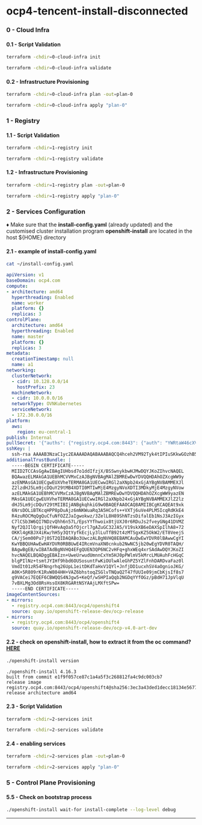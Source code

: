 # ocp4-tencent-install-disconnected

### 0 - Cloud Infra

#### 0.1 - Script Validation
```bash
terraform -chdir=0-cloud-infra init
```
```bash
terraform -chdir=0-cloud-infra validate
```
#### 0.2 - Infrastructure Provisioning
```bash
terraform -chdir=0-cloud-infra plan -out=plan-0
```
```bash
terraform -chdir=0-cloud-infra apply "plan-0"
```

### 1 - Registry

#### 1.1 - Script Validation
```bash
terraform -chdir=1-registry init
```
```bash
terraform -chdir=1-registry validate
```
#### 1.2 - Infrastructure Provisioning
```bash
terraform -chdir=1-registry plan -out=plan-0
```
```bash
terraform -chdir=1-registry apply "plan-0"
```


### 2 - Services Configuration

♦️ Make sure that the __install-config.yaml__ (already updated) and the customised cluster installation program __openshift-install__ are located in the host ${HOME} directory

#### 2.1 - example of __install-config.yaml__
```bash
cat ~/install-config.yaml
```

```yaml
apiVersion: v1
baseDomain: ocp4.com
compute:
- architecture: amd64
  hyperthreading: Enabled
  name: worker
  platform: {}
  replicas: 3
controlPlane:
  architecture: amd64
  hyperthreading: Enabled
  name: master
  platform: {}
  replicas: 3
metadata:
  creationTimestamp: null
  name: a1
networking:
  clusterNetwork:
  - cidr: 10.128.0.0/14
    hostPrefix: 23
  machineNetwork:
  - cidr: 10.0.0.0/16
  networkType: OVNKubernetes
  serviceNetwork:
  - 172.30.0.0/16
platform:
  aws:
    region: eu-central-1
publish: Internal
pullSecret: '{"auths": {"registry.ocp4.com:8443": {"auth": "YWRtaW46cXVheVBhc3MxMjM="}}}'
sshKey: |
  ssh-rsa AAAAB3NzaC1yc2EAAAADAQABAAABAQCQ4hceh2VM92Tyk4tIPIuSKkwGOzhB5KGCxg71o4BJEmVnwIYvoqKrE9wMjpWVV4cpaafGnu2dWvIcqdH318iFhn19DIc/NnUVMNgu47X3gdDDcBHLk4cMroVqtK0sQ49tt1vwQmhK/iri0hXAsgcKuZlIi2QoVjocIR837i5vC+NEDdiG+sh/olYbiGJDuepGRq8D4nK37FsuDQ9LdNfIOoe6hvf5iKLCRXRnHgXMmuOtS68eyJ6ZMg7wXDy2851s7zKajmW5rT37VKM5v0iz/VqTR/QPYuhFXPINxQwyCA9wy0bEJbwoQJLi5ZQdUY3MMgZ+5BIu/oDzlqHleljF
additionalTrustBundle: |
  -----BEGIN CERTIFICATE-----
  MIID2TCCAsGgAwIBAgIUHbsd7o1ddIfzjX/BSSwnykbwHJMwDQYJKoZIhvcNAQEL
  BQAwazELMAkGA1UEBhMCVVMxCzAJBgNVBAgMAlZBMREwDwYDVQQHDAhOZXcgWW9y
  azENMAsGA1UECgwEUXVheTERMA8GA1UECwwIRGl2aXNpb24xGjAYBgNVBAMMEXJl
  Z2lzdHJ5Lm9jcDQuY29tMB4XDTI0MTIwMjE4MzgyNVoXDTI3MDkyMjE4MzgyNVow
  azELMAkGA1UEBhMCVVMxCzAJBgNVBAgMAlZBMREwDwYDVQQHDAhOZXcgWW9yazEN
  MAsGA1UECgwEUXVheTERMA8GA1UECwwIRGl2aXNpb24xGjAYBgNVBAMMEXJlZ2lz
  dHJ5Lm9jcDQuY29tMIIBIjANBgkqhkiG9w0BAQEFAAOCAQ8AMIIBCgKCAQEAt9xk
  6NrsDOLiBTKcqHPP8pDuAjz6mNKWuaRq3A5HCofs++VXTj6uVe4PLM5IcqRdKkE4
  R4zuROCMqQgQuCfuNfOZZJaIgwokwz/3ZelL8H89ShNTzsDifalEb1NsJ3AzIGyx
  C7lCSb3W6QI7NDzvQhh6n57L/EpsYYfhwoix8tjUXJ0r6RDuJs2fveyGNg41DVMZ
  Nyf2QJIlQrgijQfHHvAqOa5fOjcrl7gAZuGC32JA5/V19skXB6eDAXSpIlhA8+72
  OKKl4gKBJX4iKw/hH5y3QtYyfkEcjLy3lLuTfB92t4zMTSgxKZ5OkW2/ET8VeejS
  CA/jSem00Pu7j0ST2QIDAQABo3UwczALBgNVHQ8EBAMCAuQwEwYDVR0lBAwwCgYI
  KwYBBQUHAwEwHAYDVR0RBBUwE4IRcmVnaXN0cnkub2NwNC5jb20wEgYDVR0TAQH/
  BAgwBgEB/wIBATAdBgNVHQ4EFgQUEN3QP6NC2vHFq+ghxWEq4xrSAdAwDQYJKoZI
  hvcNAQELBQADggEBAIzn+UweUrwudUmnnCxYm5HJ0pPWlmV5kMrcLMUAuhFcHGqC
  blgPIlNz+tsmtJYIHf9hbd6OUSosuntFwKiOUlwAleGhPZ5YZlFnhDARDvaFaz0l
  VmdIt01zR54FNngrhq26UpL1eitDKdTaHxV1QYl+JnfjDD1ucxhSV4aOgnioJKG/
  A0K+5R809rK1RvW804HH+VAZ6bhstoqZSGlvTNQaQ2T47fUUIe09jmCbKjsIf8s7
  g9VACei7EQEF6CBWQQS4NJgw5+KeQf/wSHPIaQqb2NGDqYYfOGz/pBdH71JpVlqU
  7vBXLMg3Od8RsHssOX8KRGARtNSYAAjLMXftSPw=
  -----END CERTIFICATE-----
imageContentSources:
- mirrors:
  - registry.ocp4.com:8443/ocp4/openshift4
  source: quay.io/openshift-release-dev/ocp-release
- mirrors:
  - registry.ocp4.com:8443/ocp4/openshift4
  source: quay.io/openshift-release-dev/ocp-v4.0-art-dev
```

#### 2.2 - check on __openshift-install__, how to extract it from the oc command? [HERE](https://gitlab.com/rcardona/ocp4-tasks/-/blob/main/cluster-registry/mirror-registry-commons.md?ref_type=heads#generate-customized-openshift-install-binary-specifically-for-the-mirrored-registry) 
```bash
./openshift-install version
```
```text
./openshift-install 4.16.3
built from commit e1f9f057ce87c1a4a5f3c268812fa4c9dc003cb7
release image registry.ocp4.com:8443/ocp4/openshift4@sha256:3ec3a43ded1decc18134e5677f56037d8929f4442930f5d1156e7a77cdf1b9b3
release architecture amd64
```

#### 2.3 - Script Validation
```bash
terraform -chdir=2-services init
```
```bash
terraform -chdir=2-services validate
```

#### 2.4 - enabling services
```bash
terraform -chdir=2-services plan -out=plan-0
```
```bash
terraform -chdir=2-services apply "plan-0"
```
 
### 5 - Control Plane Provisioning

#### 5.5 - Check on bootstrap process
```bash
./openshift-install wait-for install-complete --log-level debug
```


----